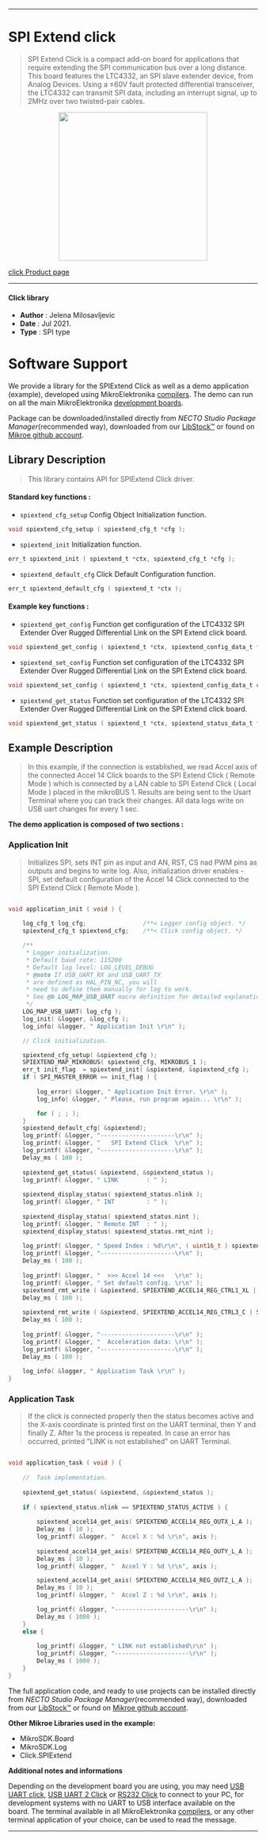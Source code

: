 
---
# SPI Extend click

> SPI Extend Click is a compact add-on board for applications that require extending the SPI communication bus over a long distance. This board features the LTC4332, an SPI slave extender device, from Analog Devices. Using a ±60V fault protected differential transceiver, the LTC4332 can transmit SPI data, including an interrupt signal, up to 2MHz over two twisted-pair cables. 

<p align="center">
  <img src="https://download.mikroe.com/images/click_for_ide/spiextend_click.png" height=300px>
</p>

[click Product page](https://www.mikroe.com/spi-extend-click)

---


#### Click library

- **Author**        : Jelena Milosavljevic
- **Date**          : Jul 2021.
- **Type**          : SPI type


# Software Support

We provide a library for the SPIExtend Click
as well as a demo application (example), developed using MikroElektronika
[compilers](https://www.mikroe.com/necto-studio).
The demo can run on all the main MikroElektronika [development boards](https://www.mikroe.com/development-boards).

Package can be downloaded/installed directly from *NECTO Studio Package Manager*(recommended way), downloaded from our [LibStock&trade;](https://libstock.mikroe.com) or found on [Mikroe github account](https://github.com/MikroElektronika/mikrosdk_click_v2/tree/master/clicks).

## Library Description

> This library contains API for SPIExtend Click driver.

#### Standard key functions :

- `spiextend_cfg_setup` Config Object Initialization function.
```c
void spiextend_cfg_setup ( spiextend_cfg_t *cfg );
```

- `spiextend_init` Initialization function.
```c
err_t spiextend_init ( spiextend_t *ctx, spiextend_cfg_t *cfg );
```

- `spiextend_default_cfg` Click Default Configuration function.
```c
err_t spiextend_default_cfg ( spiextend_t *ctx );
```

#### Example key functions :

- `spiextend_get_config` Function get configuration of the LTC4332 SPI Extender Over Rugged Differential Link on the SPI Extend click board.
```c
void spiextend_get_config ( spiextend_t *ctx, spiextend_config_data_t *config_data );
```

- `spiextend_set_config` Function set configuration of the LTC4332 SPI Extender Over Rugged Differential Link on the SPI Extend click board.
```c
void spiextend_set_config ( spiextend_t *ctx, spiextend_config_data_t config_data );
```

- `spiextend_get_status` Function set configuration of the LTC4332 SPI Extender Over Rugged Differential Link on the SPI Extend click board.
```c
void spiextend_get_status ( spiextend_t *ctx, spiextend_status_data_t *status_data );
```

## Example Description

> In this example, if the connection is established, we read Accel axis of the connected Accel 14 Click boards to the SPI Extend Click ( Remote Mode ) which is connected by a LAN cable to 
SPI Extend Click ( Local Mode ) placed in the mikroBUS 1. Results are being sent to the Usart Terminal where you can track their changes. All data logs write on USB uart changes for every 1 sec.

**The demo application is composed of two sections :**

### Application Init

> Initializes SPI, sets INT pin as input and AN, RST, CS nad PWM pins as outputs and begins to write log. Also, initialization driver enables - SPI, set default configuration of the Accel 14 Click
connected to the SPI Extend Click ( Remote Mode ).

```c

void application_init ( void ) {
    
    log_cfg_t log_cfg;                /**< Logger config object. */
    spiextend_cfg_t spiextend_cfg;    /**< Click config object. */

    /** 
     * Logger initialization.
     * Default baud rate: 115200
     * Default log level: LOG_LEVEL_DEBUG
     * @note If USB_UART_RX and USB_UART_TX 
     * are defined as HAL_PIN_NC, you will 
     * need to define them manually for log to work. 
     * See @b LOG_MAP_USB_UART macro definition for detailed explanation.
     */
    LOG_MAP_USB_UART( log_cfg );
    log_init( &logger, &log_cfg );
    log_info( &logger, " Application Init \r\n" );

    // Click initialization.

    spiextend_cfg_setup( &spiextend_cfg );
    SPIEXTEND_MAP_MIKROBUS( spiextend_cfg, MIKROBUS_1 );
    err_t init_flag  = spiextend_init( &spiextend, &spiextend_cfg );
    if ( SPI_MASTER_ERROR == init_flag ) {
       
        log_error( &logger, " Application Init Error. \r\n" );
        log_info( &logger, " Please, run program again... \r\n" );

        for ( ; ; );
    }
    spiextend_default_cfg( &spiextend);
    log_printf( &logger, "---------------------\r\n" );
    log_printf( &logger, "   SPI Extend Click  \r\n" );
    log_printf( &logger, "---------------------\r\n" );
    Delay_ms ( 100 );
    
    spiextend_get_status( &spiextend, &spiextend_status );
    log_printf( &logger, " LINK        : " ); 
    
    spiextend_display_status( spiextend_status.nlink );
    log_printf( &logger, " INT         : " );
    
    spiextend_display_status( spiextend_status.nint );
    log_printf( &logger, " Remote INT  : " );
    spiextend_display_status( spiextend_status.rmt_nint );
    
    log_printf( &logger, " Speed Index : %d\r\n", ( uint16_t ) spiextend_status.speed_idx );
    log_printf( &logger, "---------------------\r\n" );
    Delay_ms ( 100 );
    
    log_printf( &logger, "  >>> Accel 14 <<<   \r\n" );
    log_printf( &logger, " Set default config. \r\n" );
    spiextend_rmt_write ( &spiextend, SPIEXTEND_ACCEL14_REG_CTRL1_XL | SPIEXTEND_ACCEL14_SPI_WRITE, SPIEXTEND_ACCEL14_CTRL1_XL_POWER_UP | SPIEXTEND_ACCEL14_CTRL1_XL_HIGH_RES_FS | SPIEXTEND_ACCEL14_CTRL1_XL_GSEL_4G, SPIEXTEND_SLAVE_SELECT_SS1 );
    Delay_ms ( 100 );
    
    spiextend_rmt_write ( &spiextend, SPIEXTEND_ACCEL14_REG_CTRL3_C | SPIEXTEND_ACCEL14_SPI_WRITE, SPIEXTEND_ACCEL14_CTRL3_C_BOOT_NORMAL | SPIEXTEND_ACCEL14_CTRL3_C_BDU_READ_UPDATE | SPIEXTEND_ACCEL14_CTRL3_C_INT_ACTIVE_HIGH | SPIEXTEND_ACCEL14_CTRL3_C_PP_OD_PUSH_PULL | SPIEXTEND_ACCEL14_CTRL3_C_SIM_SPI_4_WIRE | SPIEXTEND_ACCEL14_CTRL3_C_IF_INC_ENABLE | SPIEXTEND_ACCEL14_CTRL3_C_SW_RESET_DIS, SPIEXTEND_SLAVE_SELECT_SS1 );
    Delay_ms ( 100 );
    
    log_printf( &logger, "---------------------\r\n" );
    log_printf( &logger, "  Acceleration data: \r\n" );
    log_printf( &logger, "---------------------\r\n" );
    Delay_ms ( 100 );
    
    log_info( &logger, " Application Task \r\n" );
}

```

### Application Task

> If the click is connected properly then the status becomes active and the X-axis coordinate is printed first on the UART terminal, then Y and finally Z. After 1s the process is repeated. 
In case an error has occurred, printed "LINK is not established" on UART Terminal.

```c

void application_task ( void ) {
    
    //  Task implementation.
    
    spiextend_get_status( &spiextend, &spiextend_status );
    
    if ( spiextend_status.nlink == SPIEXTEND_STATUS_ACTIVE ) {
        
        spiextend_accel14_get_axis( SPIEXTEND_ACCEL14_REG_OUTX_L_A );
        Delay_ms ( 10 );
        log_printf( &logger, "  Accel X : %d \r\n", axis );
        
        spiextend_accel14_get_axis( SPIEXTEND_ACCEL14_REG_OUTY_L_A );
        Delay_ms ( 10 );
        log_printf( &logger, "  Accel Y : %d \r\n", axis );

        spiextend_accel14_get_axis( SPIEXTEND_ACCEL14_REG_OUTZ_L_A );
        Delay_ms ( 10 );
        log_printf( &logger, "  Accel Z : %d \r\n", axis );

        log_printf( &logger, "---------------------\r\n" );
        Delay_ms ( 1000 );
    }
    else {
        
        log_printf( &logger, " LINK not established\r\n" );
        log_printf( &logger, "---------------------\r\n" );
        Delay_ms ( 1000 );
    }
}

```

The full application code, and ready to use projects can be installed directly from *NECTO Studio Package Manager*(recommended way), downloaded from our [LibStock&trade;](https://libstock.mikroe.com) or found on [Mikroe github account](https://github.com/MikroElektronika/mikrosdk_click_v2/tree/master/clicks).

**Other Mikroe Libraries used in the example:**

- MikroSDK.Board
- MikroSDK.Log
- Click.SPIExtend

**Additional notes and informations**

Depending on the development board you are using, you may need
[USB UART click](http://shop.mikroe.com/usb-uart-click),
[USB UART 2 Click](http://shop.mikroe.com/usb-uart-2-click) or
[RS232 Click](http://shop.mikroe.com/rs232-click) to connect to your PC, for
development systems with no UART to USB interface available on the board. The
terminal available in all MikroElektronika
[compilers](http://shop.mikroe.com/compilers), or any other terminal application
of your choice, can be used to read the message.

---
